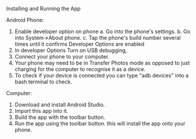Installing and Running the App

Android Phone:
1. Enable developer option on phone
	a. Go into the phone's settings.
	b. Go into System->About phone.
	c. Tap the phone's build number several times until it confirms Developer Options 	are enabled
2. In developer Options Turn on USB debugging,
3. Connect your phone to your computer.
4. Your phone may need to be in Transfer Photos mode as opposed to just charging for the computer to recognise it as a device.
5. To check if your device is connected you can type "adb devices" into a bash terminal to check.

Computer:
1. Download and install Android Studio.
2. Import this app into it.
3. Build the app with the toolbar button.
4. Run the app using the toolbar button. this will install the app onto your phone.